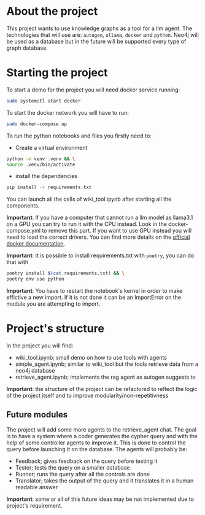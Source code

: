# About the project
This project wants to use knowledge graphs as a tool for a llm agent.
The technologies that will use are: `autogen`, `ollama`, `docker` and `python`.
Neo4j will be used as a database but in the future will be supported every type of graph database.

# Starting the project
To start a demo for the project you will need docker service running:
```bash
sudo systemctl start docker
```

To start the docker network you will have to run:
```bash
sudo docker-compose up
```

To run the python notebooks and files you firstly need to:
* Create a virtual environment 
```bash
python -m venv .venv && \
source .venv/bin/activate
```
* install the dependencies 
```bash 
pip install -r requirements.txt
```

You can launch all the cells of wiki_tool.ipynb after starting all the components.


**Important**: If you have a computer that cannot run a llm model as llama3.1 on a GPU you can try to run it with the CPU instead. Look in the docker-compose.yml to remove this part.
If you want to use GPU instead you will need to load the correct drivers. You can find more details on the [official docker documentation](https://hub.docker.com/r/ollama/ollama).

**Important**: It is possible to install requirements.txt with `poetry`, you can do that with 
```bash
poetry install $(cat requirements.txt) && \
poetry env use python
```


**Important**: You have to restart the notebook's kernel in order to make effictive a new import. If it is not done it can be an ImportError on the module you are attempting to import.

# Project's structure
In the project you will find:
* wiki_tool.ipynb; small demo on how to use tools with agents
* simple_agent.ipynb; similar to wiki_tool but the tools retrieve data from a neo4j database
* retrieve_agent.ipynb; implements the rag agent as autogen suggests to


**Important**: the structure of the project can be refactored to reflect the logic of the project itself and to improve modularity/non-repetitivness

## Future modules
The project will add some more agents to the retrieve_agent chat. 
The goal is to have a system where a coder generates the cypher query and with the help of some controller agents to improve it. This is done to control the query before launching it on the database.
The agents will probably be:
* Feedback; gives feedback on the query before testing it
* Tester; tests the query on a smaller database
* Runner; runs the query after all the controls are done
* Translator; takes the output of the query and it translates it in a human readable answer
 

**Important**: some or all of this future ideas may be not implemented due to project's requirement.